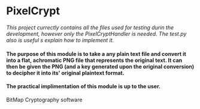 # PixelCrypt

*This project currectly contains all the files used for testing durin the development, however only the PixelCryptHandler
is needed. The test.py also is useful s explain how to implement it.*

<h4><b>The purpose of this module is to take a any plain text file and convert it into a flat, achromatic PNG file that represents
the original text. It can then be given the PNG (and a key generated upon the original conversion) to decipher it into its'
original plaintext format.</h4>

<h4>The practical implimentation of this module is up to the user.</b></h4>

BitMap Cryptography software 
